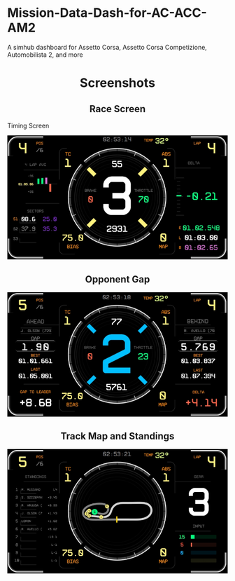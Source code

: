 # Mission-Data-Dash-for-AC-ACC-AM2
A simhub dashboard for  Assetto Corsa,  Assetto Corsa Competizione, Automobilista 2, and more

<h1 align="center"> Screenshots </h1>

<h2 align="center"> Race Screen </h2>
<p align="center>
![Race Screen](https://github.com/lerontonge/Mission-Data-Dash-for-AC-ACC-AM2/blob/main/Screenshots/Race-536.jpeg)

<h2 align="center"> Timing Screen </h2>

![Timing Screen](https://github.com/lerontonge/Mission-Data-Dash-for-AC-ACC-AM2/blob/main/Screenshots/Timing-1849.jpeg)

<h2 align="center"> Opponent Gap </h2>

![Opponent Gap](https://github.com/lerontonge/Mission-Data-Dash-for-AC-ACC-AM2/blob/main/Screenshots/VS-1728.jpeg)

<h2 align="center"> Track Map and Standings </h2>

![Track Map and Standings](https://github.com/lerontonge/Mission-Data-Dash-for-AC-ACC-AM2/blob/main/Screenshots/TrackMapAndStandings-1661.jpeg)
</p>
